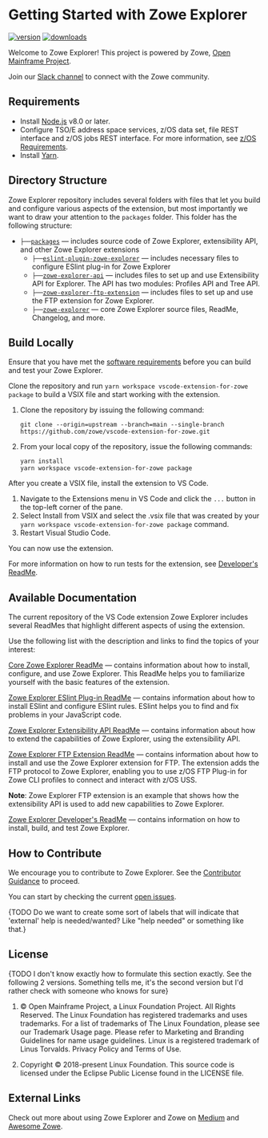 # Getting Started with Zowe Explorer

[![version](https://vsmarketplacebadge.apphb.com/version-short/Zowe.vscode-extension-for-zowe.png)](https://vsmarketplacebadge.apphb.com/version-short/Zowe.vscode-extension-for-zowe.png)
[![downloads](https://vsmarketplacebadge.apphb.com/downloads-short/Zowe.vscode-extension-for-zowe.png)](https://vsmarketplacebadge.apphb.com/downloads-short/Zowe.vscode-extension-for-zowe.png)

Welcome to Zowe Explorer! This project is powered by Zowe, [Open Mainframe Project](https://www.openmainframeproject.org/).

Join our [Slack channel](https://slack.openmainframeproject.org/) to connect with the Zowe community.

## Requirements

- Install [Node.js](https://nodejs.org/en/download/) v8.0 or later.
- Configure TSO/E address space services, z/OS data set, file REST interface and z/OS jobs REST interface. For more information, see [z/OS Requirements](https://docs.zowe.org/stable/user-guide/systemrequirements-zosmf.html#z-os-requirements).
- Install [Yarn](https://yarnpkg.com/getting-started/install).

## Directory Structure

Zowe Explorer repository includes several folders with files that let you  build and configure various aspects of the extension, but most importantly we want to draw your attention to the `packages` folder. This folder has the following structure:

- `├──`[`packages`](./packages) — includes source code of Zowe Explorer, extensibility API, and other Zowe Explorer extensions<br>
    - `├──`[`eslint-plugin-zowe-explorer`](./packages/eslint-plugin-zowe-explorer) — includes necessary files to configure ESlint plug-in for Zowe Explorer
    - `├──`[`zowe-explorer-api`](./packages/zowe-explorer-api) — includes files to set up and use Extensibility API for Explorer. The API has two modules: Profiles API and Tree API.
    - `├──`[`zowe-explorer-ftp-extension`](./packages/zowe-explorer-ftp-extension) — includes files to set up and use the FTP extension for Zowe Explorer. 
    - `├──`[`zowe-explorer`](./packages/zowe-explorer) — core Zowe Explorer source files, ReadMe, Changelog, and more.

## Build Locally

Ensure that you have met the [software requirements](#requirements) before you can build and test your Zowe Explorer.

Clone the repository and run `yarn workspace vscode-extension-for-zowe package` to build a VSIX file and start working with the extension.

1. Clone the repository by issuing the following command:

   ```shell
   git clone --origin=upstream --branch=main --single-branch https://github.com/zowe/vscode-extension-for-zowe.git
   ```

2. From your local copy of the repository, issue the following commands:

   ```shell
   yarn install
   yarn workspace vscode-extension-for-zowe package
   ```

After you create a VSIX file, install the extension to VS Code.

1. Navigate to the Extensions menu in VS Code and click the `...` button in the top-left corner of the pane.
2. Select Install from VSIX and select the .vsix file that was created by your `yarn workspace vscode-extension-for-zowe package` command.
3. Restart Visual Studio Code.

You can now use the extension.

For more information on how to run tests for the extension, see [Developer's ReadMe](https://github.com/zowe/vscode-extension-for-zowe/blob/master/docs/Developer's%20ReadMe.md).

## Available Documentation

The current repository of the VS Code extension Zowe Explorer includes several ReadMes that highlight different aspects of using the extension.

Use the following list with the description and links to find the topics of your interest:

[Core Zowe Explorer ReadMe](https://github.com/zowe/vscode-extension-for-zowe/tree/master/packages/zowe-explorer) — contains information about how to install, configure, and use Zowe Explorer. This ReadMe helps you to familiarize yourself with the basic features of the extension.

[Zowe Explorer ESlint Plug-in ReadMe](https://github.com/zowe/vscode-extension-for-zowe/tree/master/packages/eslint-plugin-zowe-explorer) — contains information about how to install ESlint and configure ESlint rules. ESlint helps you to find and fix problems in your JavaScript code.

[Zowe Explorer Extensibility API ReadMe](https://github.com/zowe/vscode-extension-for-zowe/tree/master/packages/zowe-explorer-api) — contains information about how to extend the capabilities of Zowe Explorer, using the extensibility API.

[Zowe Explorer FTP Extension ReadMe](https://github.com/zowe/vscode-extension-for-zowe/tree/master/packages/zowe-explorer-ftp-extension) — contains information about how to install and use the Zowe Explorer extension for FTP. The extension adds the FTP protocol to Zowe Explorer, enabling you to use z/OS FTP Plug-in for Zowe CLI profiles to connect and interact with z/OS USS.

**Note**: Zowe Explorer FTP extension is an example that shows how the extensibility API is used to add new capabilities to Zowe Explorer.

[Zowe Explorer Developer's ReadMe](https://github.com/zowe/vscode-extension-for-zowe/blob/master/docs/Developer's%20ReadMe.md) — contains information on how to install, build, and test Zowe Explorer.

## How to Contribute

We encourage you to contribute to Zowe Explorer. See the [Contributor Guidance](https://github.com/zowe/vscode-extension-for-zowe/wiki/Best-Practices:-Contributor-Guidance) to proceed.

You can start by checking the current [open issues](https://github.com/zowe/vscode-extension-for-zowe/issues).

{TODO Do we want to create some sort of labels that will indicate that 'external' help is needed/wanted? Like "help needed" or something like that.}

## License

{TODO I don't know exactly how to formulate this section exactly. See the following 2 versions. Something tells me, it's the second version but I'd rather check with someone who knows for sure}

1. © Open Mainframe Project, a Linux Foundation Project. All Rights Reserved. The Linux Foundation has registered trademarks and uses trademarks. For a list of trademarks of The Linux Foundation, please see our Trademark Usage page. Please refer to Marketing and Branding Guidelines for name usage guidelines. Linux is a registered trademark of Linus Torvalds. Privacy Policy and Terms of Use.

2. Copyright © 2018-present Linux Foundation. This source code is licensed under the Eclipse Public License found in the LICENSE file.

## External Links

Check out more about using Zowe Explorer and Zowe on [Medium](https://medium.com/zowe) and [Awesome Zowe](https://github.com/tucker01/awesome-zowe).
